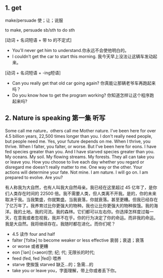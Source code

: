 ## 1. get
make/persuade 使；让；说服

to make, persuade sb/sth to do sth

[动词 + 名词短语 + 带 to 的不定式]

- You'll never get him to understand.你永远不会使他明白的。
- I couldn't get the car to start this morning. 我今天早上没法让这辆车发动起来。

[动词 + 名词短语 + -ing短语]

- Can you really get that old car going again? 你真能让那辆老爷车再跑起来吗？
- Do you know how to get the program working? 你知道怎样让这个程序跑起来吗?

## 2. Nature is speaking 第一集 听写
Some call me nature，others call me Mother nature. I've been here for over 4.5 billion years, 22,500 times longer than you. I don't really need people, but people need me. Yes, your future depends on me. When I thrive, you thrive. When I falter, you falter, or worse. But I've been here for eons. I have fed species greater than you. And I have starved species greater than you. My oceans. My soil. My flowing streams. My forests. They all can take you or leave you. How you choose to live each day whether you regard or disregard me doesn't really matter to me. One way or the other. Your actions will determine your fate. Not mine. I am nature. I will go on. I am prepared to evolve. Are you?

有人称我为大自然，也有人叫我大自然母亲。我已经在这里超过 45 亿年了，是你们人类存在时间的 22500 倍。我不需要人类，但人类离不开我。是的，你的未来取决于我。当我繁盛，你就繁盛。当我衰落，你就衰落。甚至更糟。但我已经存在了亿万年了。我养育过比你更强大的物种。我也让比你更强大的物种挨饿。我的海洋。我的土地。我的河流。我的森林。它们都可以左右你。你选择怎样度过每一天，在意我或者忽视我，我并不在乎。你的行为决定了你的命运。而非我的命运。我是大自然。我将继续存在。我随时都在进化。而你们呢？

- 4.5 读作 four and half
- falter [ˈfɔltɚ] to become weaker or less effective 衰弱；衰退；衰落
- or worse 或者更糟
- eon  [ˈiən] (=aeon)世; 纪; 代; 无限长的时代;
- feed (fed, fed |fed|) 喂养
- starve 使挨饿 starved 缺乏…的；急需…的
- take you or leave you，字面理解，带上你或者丢下你。